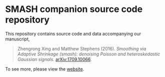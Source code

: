 # SMASH companion source code repository

This repository contains source code and data accompanying our manuscript,

> Zhengrong Xing and Matthew Stephens (2016). *Smoothing via Adaptive
Shrinkage (smash): denoising Poisson and heteroskedastic Gaussian
signals.* [arXiv:1709.10066](http://arxiv.org/abs/1605.07787).

To see more, please view the [website][github-site].

[github-site]: https://stephenslab.github.io/smash-paper

